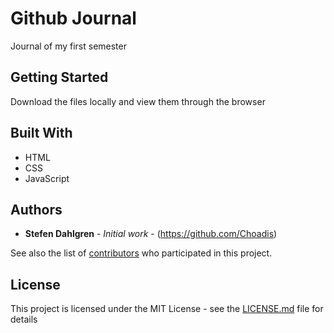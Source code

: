 # Github Journal

Journal of my first semester

## Getting Started

Download the files locally and view them through the browser


## Built With

* HTML
* CSS
* JavaScript

## Authors

* **Stefen Dahlgren** - *Initial work* - (https://github.com/Choadis)

See also the list of [contributors](https://github.com/your/project/contributors) who participated in this project.

## License

This project is licensed under the MIT License - see the [LICENSE.md](LICENSE.md) file for details
